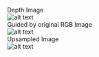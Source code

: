 Depth Image  
![alt text](https://github.com/theocharistr/3D-Sensing_Sensor-Fusion/blob/master/Upsampling/data/disp1.png)  
Guided by original RGB Image  
![alt text](https://github.com/theocharistr/3D-Sensing_Sensor-Fusion/blob/master/Upsampling/data/view0.png)  
Upsampled Image  
![alt text](https://github.com/theocharistr/3D-Sensing_Sensor-Fusion/blob/master/Upsampling/data/UpsampledIMG%20.png)  
